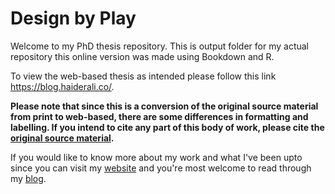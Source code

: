 # Design by Play

Welcome to my PhD thesis repository. This is output folder for my actual repository this online version was made using Bookdown and R.

To view the web-based thesis as intended please follow this link https://blog.haiderali.co/.

**Please note that since this is a conversion of the original source material from print to web-based, there are some differences in formatting and labelling. If you intend to cite any part of this body of work, please cite the [original source material](https://doi.org/10.17635/lancaster/thesis/1396).**

If you would like to know more about my work and what I've been upto since you can visit my [website](https://haiderali.co/) and you're most welcome to read through my [blog](https://blog.haiderali.co/).
